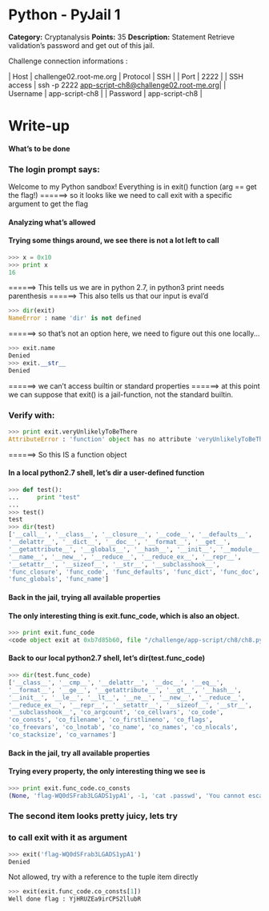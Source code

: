 # Python - PyJail 1
**Category:** Cryptanalysis **Points:** 35 **Description:**
Statement
Retrieve validation’s password and get out of this jail.

Challenge connection informations :

| Host	        | challenge02.root-me.org
| Protocol      | SSH                                               |
| Port          | 2222                                              |
| SSH access    | ssh -p 2222 app-script-ch8@challenge02.root-me.org| 
| Username      | app-script-ch8                                    |
| Password      | app-script-ch8                                    | 

# Write-up
#### What’s to be done

### The login prompt says:
Welcome to my Python sandbox! Everything is in exit() function (arg == get the flag!)
======> so it looks like we need to call exit with a specific argument to get the flag

#### Analyzing what’s allowed
#### Trying some things around, we see there is not a lot left to call


```python
>>> x = 0x10
>>> print x
16
```


======> This tells us we are in python 2.7, in python3 print needs parenthesis
======> This also tells us that our input is eval’d


```python
>>> dir(exit)
NameError : name 'dir' is not defined
```


======> so that’s not an option here, we need to figure out this one locally...
```python
>>> exit.name
Denied
>>> exit.__str__
Denied
```


======> we can’t access builtin or standard properties
======> at this point we can suppose that exit() is a jail-function, not the standard builtin.



### Verify with:
```python
>>> print exit.veryUnlikelyToBeThere
AttributeError : 'function' object has no attribute 'veryUnlikelyToBeThere'
```


======> So this IS a function object


#### In a local python2.7 shell, let’s dir a user-defined function



```python
>>> def test():
...     print "test"
...
>>> test()
test
>>> dir(test)
['__call__', '__class__', '__closure__', '__code__', '__defaults__',
'__delattr__', '__dict__', '__doc__', '__format__', '__get__',
'__getattribute__', '__globals__', '__hash__', '__init__', '__module__',
'__name__', '__new__', '__reduce__', '__reduce_ex__', '__repr__',
'__setattr__', '__sizeof__', '__str__', '__subclasshook__',
'func_closure', 'func_code', 'func_defaults', 'func_dict', 'func_doc',
'func_globals', 'func_name']
```


#### Back in the jail, trying all available properties
#### The only interesting thing is exit.func_code, which is also an object.


```python
>>> print exit.func_code
<code object exit at 0xb7d85b60, file "/challenge/app-script/ch8/ch8.py", line 27>
```


#### Back to our local python2.7 shell, let’s dir(test.func_code)


```python
>>> dir(test.func_code)
['__class__', '__cmp__', '__delattr__', '__doc__', '__eq__',
'__format__', '__ge__', '__getattribute__', '__gt__', '__hash__',
'__init__', '__le__', '__lt__', '__ne__', '__new__', '__reduce__',
'__reduce_ex__', '__repr__', '__setattr__', '__sizeof__', '__str__',
'__subclasshook__', 'co_argcount', 'co_cellvars', 'co_code',
'co_consts', 'co_filename', 'co_firstlineno', 'co_flags',
'co_freevars', 'co_lnotab', 'co_name', 'co_names', 'co_nlocals',
'co_stacksize', 'co_varnames']
```


#### Back in the jail, try all available properties
#### Trying every property, the only interesting thing we see is
```python
>>> print exit.func_code.co_consts
(None, 'flag-WQ0dSFrab3LGADS1ypA1', -1, 'cat .passwd', 'You cannot escape !')
```


### The second item looks pretty juicy, lets try
### to call exit with it as argument


```python
>>> exit('flag-WQ0dSFrab3LGADS1ypA1')
Denied
```


 Not allowed, try with a reference to the tuple item directly
 
 
```python
>>> exit(exit.func_code.co_consts[1])
Well done flag : YjHRUZEa9irCPS2llubR
```
